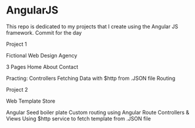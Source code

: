 # AngularJS

This repo is dedicated to my projects that I create using the Angular JS framework. Commit for the day

Project 1

Fictional Web Design Agency

3 Pages
Home
About
Contact

Practing:
Controllers
Fetching Data with $http from .JSON file
Routing


Project 2

Web Template Store

Angular Seed boiler plate
Custom routing using Angular Route
Controllers & Views
Using $http service to fetch template from .JSON file